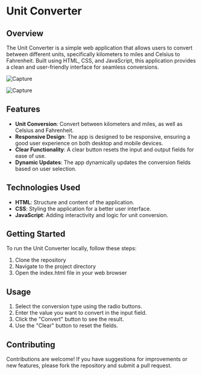 # Unit Converter

## Overview

The Unit Converter is a simple web application that allows users to convert between different units, specifically kilometers to miles and Celsius to Fahrenheit. Built using HTML, CSS, and JavaScript, this application provides a clean and user-friendly interface for seamless conversions.

![Capture](https://github.com/user-attachments/assets/cd6f3e58-6fa0-4f93-b654-7b8bf3094a86)

![Capture](https://github.com/user-attachments/assets/2ac95416-8966-47d4-96a3-2b42be15997a)


## Features

- **Unit Conversion**: Convert between kilometers and miles, as well as Celsius and Fahrenheit.
- **Responsive Design**: The app is designed to be responsive, ensuring a good user experience on both desktop and mobile devices.
- **Clear Functionality**: A clear button resets the input and output fields for ease of use.
- **Dynamic Updates**: The app dynamically updates the conversion fields based on user selection.

## Technologies Used

- **HTML**: Structure and content of the application.
- **CSS**: Styling the application for a better user interface.
- **JavaScript**: Adding interactivity and logic for unit conversion.

## Getting Started

To run the Unit Converter locally, follow these steps:

1. Clone the repository
2. Navigate to the project directory
3. Open the index.html file in your web browser

## Usage

1. Select the conversion type using the radio buttons.
2. Enter the value you want to convert in the input field.
3. Click the "Convert" button to see the result.
4. Use the "Clear" button to reset the fields.

## Contributing

Contributions are welcome! If you have suggestions for improvements or new features, please fork the repository and submit a pull request.
